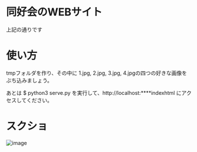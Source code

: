 # 同好会のWEBサイト

上記の通りです

# 使い方

tmpフォルダを作り、その中に 1.jpg, 2.jpg, 3.jpg, 4.jpgの四つの好きな画像をぶち込みましょう。

あとは $ python3 serve.py を実行して、http://localhost:\*\*\*\*indexhtml にアクセスしてください。

# スクショ

![image](https://github.com/kato-k/assets/blob/master/clubweb.png?raw=true)
